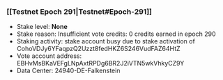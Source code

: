 ### [[Testnet Epoch 291|Testnet#Epoch-291]]
* Stake level: **None**
* Stake reason: Insufficient vote credits: 0 credits earned in epoch 290
* Staking activity: stake account busy due to stake activation of CohoVDJy6YFaqpzQ2Uzzt8fedHKZ6S246VudFAZ64HtZ
* Vote account address: EBHvMsBKaVEFgLNpAxtRPDg6BR2J2iVTN5wkVhkyCZ9Y
* Data Center: 24940-DE-Falkenstein